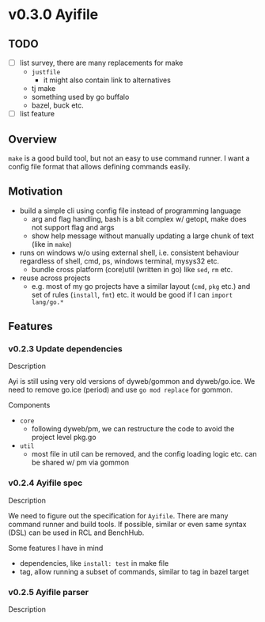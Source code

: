 # v0.3.0 Ayifile

## TODO

- [ ] list survey, there are many replacements for make
  - `justfile`
    - it might also contain link to alternatives
  - tj make
  - something used by go buffalo
  - bazel, buck etc.
- [ ] list feature

## Overview

`make` is a good build tool, but not an easy to use command runner. I want a config file format that allows defining commands easily.

## Motivation

- build a simple cli using config file instead of programming language
  - arg and flag handling, bash is a bit complex w/ getopt, make does not support flag and args
  - show help message without manually updating a large chunk of text (like in `make`)
- runs on windows w/o using external shell, i.e. consistent behaviour regardless of shell, cmd, ps, windows terminal, mysys32 etc.
  - bundle cross platform (core)util (written in go) like `sed`, `rm` etc.
- reuse across projects
  - e.g. most of my go projects have a similar layout (`cmd`, `pkg` etc.) and set of rules (`install`, `fmt`) etc. it would be good if I can `import lang/go.*`
 
## Features

### v0.2.3 Update dependencies

Description

Ayi is still using very old versions of dyweb/gommon and dyweb/go.ice. We need to remove go.ice (period) and use `go mod replace` for gommon.

Components

- `core`
  - following dyweb/pm, we can restructure the code to avoid the project level pkg.go
- `util`
  - most file in util can be removed, and the config loading logic etc. can be shared w/ pm via gommon

### v0.2.4 Ayifile spec

Description

We need to figure out the specification for `Ayifile`. There are many command runner and build tools.
If possible, similar or even same syntax (DSL) can be used in RCL and BenchHub.

Some features I have in mind

- dependencies, like `install: test` in make file
- tag, allow running a subset of commands, similar to tag in bazel target

### v0.2.5 Ayifile parser

Description



